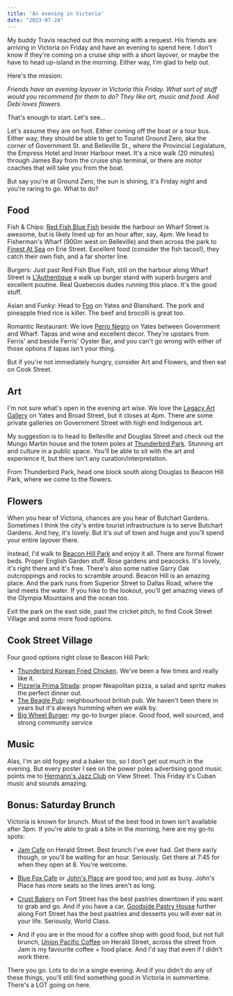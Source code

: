 ```yaml
---
title: 'An evening in Victoria'
date: "2023-07-24"
---
```


My buddy Travis reached out this morning with a request.  His friends are arriving in Victoria on Friday and have an evening to spend here.  I don't know if they're coming on a cruise ship with a short layover, or maybe the have to head up-island in the morning.  Either way, I'm glad to help out.

Here's the mission:

_Friends have an evening layover in Victoria this Friday.  What sort of stuff would you recommend for them to do?_
_They like art, music and food.  And Debi loves flowers._

That's enough to start.  Let's see...

Let's assume they are on foot.  Either coming off the boat or a tour bus.  Either way, they should be able to get to Tourist Ground Zero, aka the corner of Government St. and Belleville St., where the Provincial Legislature, the Empress Hotel and Inner Harbour meet.  It's a nice walk (20 minutes) through James Bay from the cruise ship terminal, or there are motor coaches that will take you from the boat.  

But say you're at Ground Zero, the sun is shining, it's Friday night and you're raring to go.  What to do?

## Food

Fish & Chips:  [Red Fish Blue Fish](https://www.redfish-bluefish.com/) beside the harbour on Wharf Street is awesome, but is likely lined up for an hour after, say, 4pm.  We head to Fisherman's Wharf (900m west on Belleville) and then across the park to [Finest At Sea](https://www.finestatsea.com/locations) on Erie Street.  Excellent food (consider the fish tacos!), they catch their own fish, and a far shorter line.

Burgers:  Just past Red Fish Blue Fish, still on the harbour along Wharf Street is [L'Authentique](https://www.lauthentiquepoutineandburgers.com/) a walk up burger stand with superb burgers and excellent poutine.  Real Quebecois dudes running this place.  It's the good stuff.

Asian and Funky:  Head to [Foo](https://victoria.foofood.ca/) on Yates and Blanshard.  The pork and pineapple fried rice is killer.  The beef and brocolli is great too.  

Romantic Restaurant:  We love [Perro Negro](https://www.ferrisoysterbar.com/perro-negro/) on Yates between Government and Wharf.  Tapas and wine and excellent decor.  They're upstairs from Ferris' and beside Ferris' Oyster Bar, and you can't go wrong with either of those options if tapas isn't your thing.

But if you're not immediately hungry, consider Art and Flowers, and then eat on Cook Street.

## Art

I'm not sure what's open in the evening art wise.  We love the [Legacy Art Gallery](https://www.gallerieswest.ca/locations/uvic-legacy-gallery-downtown/) on Yates and Broad Street, but it closes at 4pm.  There are some private galleries on Government Street with high end Indigenous art.

My suggestion is to head to Belleville and Douglas Street and check out the Mungo Martin house and the totem poles at [Thunderbird Park](https://royalbcmuseum.bc.ca/visit/exhibitions/thunderbird-park).  Stunning art and culture in a public space.  You'll be able to sit with the art and experience it, but there isn't any curation/interpretation.

From Thunderbird Park, head one block south along Douglas to Beacon Hill Park, where we come to the flowers.

## Flowers

When you hear of Victoria, chances are you hear of Butchart Gardens.  Sometimes I think the city's entire tourist infrastructure is to serve Butchart Gardens.  And hey, it's lovely.  But it's out of town and huge and you'll spend your entire layover there.  

Instead, I'd walk to [Beacon Hill Park](https://www.tourismvictoria.com/see-do/activities-attractions/garden-parks/beacon-hill-park) and enjoy it all.  There are formal flower beds.  Proper English Garden stuff.  Rose gardens and peacocks.  It's lovely, it's right there and it's free.  There's also some native Garry Oak outcroppings and rocks to scramble around.  Beacon Hill is an amazing place.  And the park runs from Superior Street to Dallas Road, where the land meets the water.  If you hike to the lookout, you'll get amazing views of the Olympia Mountains and the ocean too.

Exit the park on the east side, past the cricket pitch, to find Cook Street Village and some more food options.

## Cook Street Village

Four good options right close to Beacon Hill Park:

- [Thunderbird Korean Fried Chicken](https://www.thunderbirdvictoria.com/).  We've been a few times and really like it.
- [Pizzeria Prima Strada](https://pizzeriaprimastrada.com/): proper Neapolitan pizza, a salad and spritz makes the perfect dinner out.
- [The Beagle Pub](https://beaglepub.ca/): neighbourhood british pub.  We haven't been there in years but it's always humming when we walk by.
- [Big Wheel Burger](https://bigwheelburger.com/): my go-to burger place.  Good food, well sourced, and strong community service

## Music

Alas, I'm an old fogey and a baker too, so I don't get out much in the evening.  But every poster I see on the power poles advertising good music points me to [Hermann's Jazz Club](https://www.hermannsjazz.com/) on View Street.  This Friday it's Cuban music and sounds amazing.

## Bonus:  Saturday Brunch

Victoria is known for brunch.  Most of the best food in town isn't available after 3pm.  If you're able to grab a bite in the morning, here are my go-to spots:

- [Jam Cafe](https://jamcafes.com/) on Herald Street.  Best brunch I've ever had.  Get there early though, or you'll be waiting for an hour.  Seriously.  Get there at 7:45 for when they open at 8.  You're welcome.
  
- [Blue Fox Cafe](https://thebluefoxcafe.com/) or [John's Place](http://www.johnsplace.ca/) are good too, and just as busy.  John's Place has more seats so the lines aren't as long.

- [Crust Bakery](https://www.crustbakery.ca/) on Fort Street has the best pastries downtown if you want to grab and go. And if you have a car, [Goodside Pastry House](https://goodsidepastryhouse.ca/) further along Fort Street has the best pastries and desserts you will ever eat in your life.  Seriously, World Class.

- And if you are in the mood for a coffee shop with good food, but not full brunch, [Union Pacific Coffee](https://www.unionpacificcoffee.ca/) on Herald Street, across the street from Jam is my favourite coffee + food place.  And I'd say that even if I didn't work there.  

There you go.  Lots to do in a single evening.  And if you didn't do any of these things, you'll still find something good in Victoria in summertime.  There's a LOT going on here.





